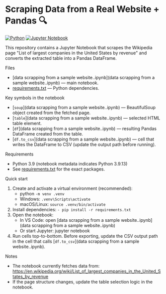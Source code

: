 # Scraping Data from a Real Website + Pandas 🔍
[![Python](https://img.shields.io/badge/Python-3.11-blue?logo=python&logoColor=white)](https://www.python.org/)
[![Jupyter Notebook](https://img.shields.io/badge/Jupyter-Notebook-orange?logo=jupyter&logoColor=white)](https://jupyter.org/)

This repository contains a Jupyter Notebook that scrapes the Wikipedia page "List of largest companies in the United States by revenue" and converts the extracted table into a Pandas DataFrame.

Files
- [data scrapping from a sample website..ipynb](data scrapping from a sample website..ipynb) — main notebook.
- [requirements.txt](requirements.txt) — Python dependencies.

Key symbols in the notebook
- [`soup`](data scrapping from a sample website..ipynb) — BeautifulSoup object created from the fetched page.
- [`table`](data scrapping from a sample website..ipynb) — selected HTML table element.
- [`df`](data scrapping from a sample website..ipynb) — resulting Pandas DataFrame created from the table.
- [`df.to_csv`](data scrapping from a sample website..ipynb) — cell that writes the DataFrame to CSV (update the output path before running).

Requirements
- Python 3.9 (notebook metadata indicates Python 3.9.13)
- See [requirements.txt]([https://github.com/Rezaul33/Web-Scrapping-from-a-sample-website/blob/main/requirments.txt]) for the exact packages.

Quick start
1. Create and activate a virtual environment (recommended):
   - python `-m venv .venv`
   - Windows: `.venv\Scripts\activate`
   - macOS/Linux: `source .venv/bin/activate`
2. Install dependencies:
   `- pip install -r requirements.txt`
3. Open the notebook:
   - In VS Code: open [data scrapping from a sample website..ipynb](data scrapping from a sample website..ipynb)
   - Or start Jupyter: jupyter notebook
4. Run cells top-to-bottom. Before exporting, update the CSV output path in the cell that calls [`df.to_csv`](data scrapping from a sample website..ipynb).

Notes
- The notebook currently fetches data from: https://en.wikipedia.org/wiki/List_of_largest_companies_in_the_United_States_by_revenue
- If the page structure changes, update the table selection logic in the notebook.



